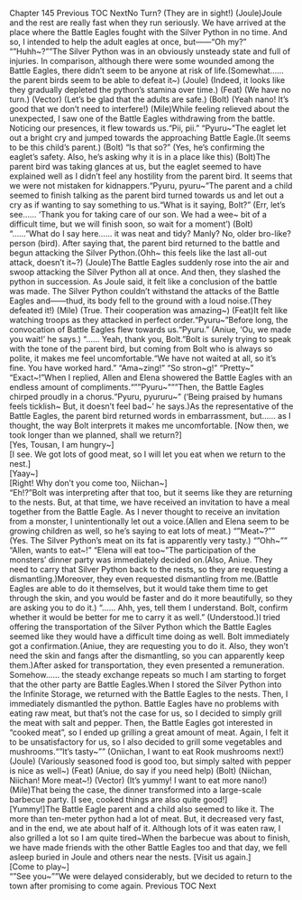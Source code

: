 Chapter 145 Previous TOC NextNo Turn? (They are in sight!) (Joule)Joule and the rest are really fast when they run seriously. We have arrived at the place where the Battle Eagles fought with the Silver Python in no time. And so, I intended to help the adult eagles at once, but――“Oh my?” “”Huhh~?””The Silver Python was in an obviously unsteady state and full of injuries. In comparison, although there were some wounded among the Battle Eagles, there didn’t seem to be anyone at risk of life.(Somewhat…… the parent birds seem to be able to defeat it~) (Joule) (Indeed, it looks like they gradually depleted the python’s stamina over time.) (Feat) (We have no turn.) (Vector) (Let’s be glad that the adults are safe.) (Bolt) (Yeah nano! It’s good that we don’t need to interfere!) (Mile)While feeling relieved about the unexpected, I saw one of the Battle Eagles withdrawing from the battle. Noticing our presences, it flew towards us.“Pii, pii.” “Pyuru~”The eaglet let out a bright cry and jumped towards the approaching Battle Eagle.(It seems to be this child’s parent.) (Bolt) “Is that so?” (Yes, he’s confirming the eaglet’s safety. Also, he’s asking why it is in a place like this) (Bolt)The parent bird was taking glances at us, but the eaglet seemed to have explained well as I didn’t feel any hostility from the parent bird. It seems that we were not mistaken for kidnappers.“Pyuru, pyuru~”The parent and a child seemed to finish talking as the parent bird turned towards us and let out a cry as if wanting to say something to us.“What is it saying, Bolt?” (Err, let’s see…… ‘Thank you for taking care of our son. We had a wee~ bit of a difficult time, but we will finish soon, so wait for a moment’) (Bolt) “……”What do I say here…… it was neat and tidy? Manly? No, older bro-like? person (bird). After saying that, the parent bird returned to the battle and begun attacking the Silver Python.(Ohh~ this feels like the last all-out attack, doesn’t it~?) (Joule)The Battle Eagles suddenly rose into the air and swoop attacking the Silver Python all at once. And then, they slashed the python in succession. As Joule said, it felt like a conclusion of the battle was made. The Silver Python couldn’t withstand the attacks of the Battle Eagles and――thud, its body fell to the ground with a loud noise.(They defeated it!) (Mile) (True. Their cooperation was amazing~) (Feat)It felt like watching troops as they attacked in perfect order.“Pyuru~”Before long, the convocation of Battle Eagles flew towards us.“Pyuru.” (Aniue, ‘Ou, we made you wait!’ he says.) “…… Yeah, thank you, Bolt.”Bolt is surely trying to speak with the tone of the parent bird, but coming from Bolt who is always so polite, it makes me feel uncomfortable.“We have not waited at all, so it’s fine. You have worked hard.” “Ama~zing!” “So stron~g!” “Pretty~” “Exact~!”When I replied, Allen and Elena showered the Battle Eagles with an endless amount of compliments.“””Pyuru~”””Then, the Battle Eagles chirped proudly in a chorus.“Pyuru, pyururu~” (‘Being praised by humans feels ticklish~ But, it doesn’t feel bad~’ he says.)As the representative of the Battle Eagles, the parent bird returned words in embarrassment, but…… as I thought, the way Bolt interprets it makes me uncomfortable. [Now then, we took longer than we planned, shall we return?]<br/>
[Yes, Tousan, I am hungry~]<br/>
[I see. We got lots of good meat, so I will let you eat when we return to the nest.]<br/>
[Yaay~]<br/>
[Right! Why don’t you come too, Niichan~]<br/>
“Eh!?”Bolt was interpreting after that too, but it seems like they are returning to the nests. But, at that time, we have received an invitation to have a meal together from the Battle Eagle. As I never thought to receive an invitation from a monster, I unintentionally let out a voice.(Allen and Elena seem to be growing children as well, so he’s saying to eat lots of meat.) “”Meat~?”” (Yes. The Silver Python’s meat on its fat is apparently very tasty.) “”Ohh~”” “Allen, wants to eat~!” “Elena will eat too~”The participation of the monsters’ dinner party was immediately decided on.(Also, Aniue. They need to carry that Silver Python back to the nests, so they are requesting a dismantling.)Moreover, they even requested dismantling from me.(Battle Eagles are able to do it themselves, but it would take them time to get through the skin, and you would be faster and do it more beautifully, so they are asking you to do it.) “…… Ahh, yes, tell them I understand. Bolt, confirm whether it would be better for me to carry it as well.” (Understood.)I tried offering the transportation of the Silver Python which the Battle Eagles seemed like they would have a difficult time doing as well. Bolt immediately got a confirmation.(Aniue, they are requesting you to do it. Also, they won’t need the skin and fangs after the dismantling, so you can apparently keep them.)After asked for transportation, they even presented a remuneration. Somehow…… the steady exchange repeats so much I am starting to forget that the other party are Battle Eagles.When I stored the Silver Python into the Infinite Storage, we returned with the Battle Eagles to the nests. Then, I immediately dismantled the python. Battle Eagles have no problems with eating raw meat, but that’s not the case for us, so I decided to simply grill the meat with salt and pepper. Then, the Battle Eagles got interested in “cooked meat”, so I ended up grilling a great amount of meat. Again, I felt it to be unsatisfactory for us, so I also decided to grill some vegetables and mushrooms.“”It’s tasty~”” (Oniichan, I want to eat Rook mushrooms next!) (Joule) (Variously seasoned food is good too, but simply salted with pepper is nice as well~) (Feat) (Aniue, do say if you need help) (Bolt) (Niichan, Niichan! More meat~!) (Vector) (It’s yummy! I want to eat more nano!) (Mile)That being the case, the dinner transformed into a large-scale barbecue party. [I see, cooked things are also quite good!]<br/>
[Yummy!]The Battle Eagle parent and a child also seemed to like it. The more than ten-meter python had a lot of meat. But, it decreased very fast, and in the end, we ate about half of it. Although lots of it was eaten raw, I also grilled a lot so I am quite tired~When the barbecue was about to finish, we have made friends with the other Battle Eagles too and that day, we fell asleep buried in Joule and others near the nests. [Visit us again.]<br/>
[Come to play~]<br/>
“”See you~””We were delayed considerably, but we decided to return to the town after promising to come again. Previous TOC Next